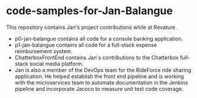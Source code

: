 # code-samples-for-Jan-Balangue
This repository contains Jan's project contributions while at Revature.
* p0-jan-balangue contains all code for a console banking application.
* p1-jan-balangue contains all code for a full-stack expense reimbursement system.
* ChatterboxFrontEnd contains Jan's contributions to the Chatterbox full-stack social media platform.
* Jan is also a member of the DevOps team for the RideForce ride sharing application. He helped establish the front end pipeline and is working with the microservices team to automate documentation in the Jenkins pipeline and incorporate Jacoco to measure unit test code coverage.
